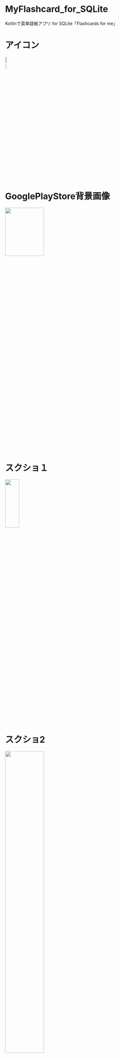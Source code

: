 # MyFlashcard_for_SQLite
Kotlinで英単語帳アプリ for SQLite「Flashcards for me」

# アイコン
<img src="https://user-images.githubusercontent.com/58414435/177770106-68bb13e6-2c40-4002-a3c1-c0d3273ac659.png" height="10%" width="10%">

# GooglePlayStore背景画像
<img src="https://user-images.githubusercontent.com/58414435/177770102-1bd8b86c-9e76-4477-83bc-41ed0323b8ba.png" height="20%" width="50%"/>

# スクショ１
<img src="https://user-images.githubusercontent.com/58414435/177770117-115e6880-8e51-4dee-94b2-978b4f4ec8cc.jpeg" height="20%" width="30%">

# スクショ2
<img src="https://user-images.githubusercontent.com/58414435/177770123-cab0629f-3c42-4bc8-a858-4fdeffd177af.jpeg" height="50%" width="50%">

# スクショ3
<img src="https://user-images.githubusercontent.com/58414435/177770135-7e155c89-a252-4a22-b16a-56adca1dbcb1.jpeg" height="50%" width="50%">

# スクショ4
<img src="https://user-images.githubusercontent.com/58414435/177770265-2798c997-14c7-491c-bf7b-3f1df6677550.jpeg" height="50%" width="50%">

# スクショ5
<img src="https://user-images.githubusercontent.com/58414435/177770268-1f92f29b-799e-47f2-af2d-b3c5559bfe91.jpeg" height="50%" width="50%">
